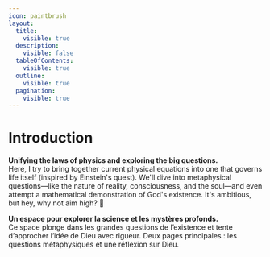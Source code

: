 ```yaml
---
icon: paintbrush
layout:
  title:
    visible: true
  description:
    visible: false
  tableOfContents:
    visible: true
  outline:
    visible: true
  pagination:
    visible: true
---
```


# Introduction

**Unifying the laws of physics and exploring the big questions.**\
Here, I try to bring together current physical equations into one that governs life itself (inspired by Einstein's quest). We'll dive into metaphysical questions—like the nature of reality, consciousness, and the soul—and even attempt a mathematical demonstration of God's existence. It's ambitious, but hey, why not aim high? 🚀

**Un espace pour explorer la science et les mystères profonds.**\
Ce space plonge dans les grandes questions de l’existence et tente d’approcher l’idée de Dieu avec rigueur. Deux pages principales : les questions métaphysiques et une réflexion sur Dieu.
